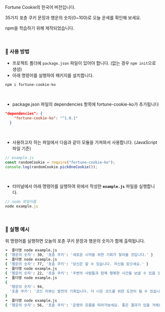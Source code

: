 Fortune Cookie의 한국어 버전입니다.

35가지 포츈 쿠키 문장과 행운의 숫자(0~100)로 오늘 운세를 확인해 보세요.

npm을 학습하기 위해 제작되었습니다.

<br>

### 🥠 사용 방법

- 프로젝트 폴더에 `package.json` 파일이 있어야 합니다. (없는 경우 `npm init`으로 생성)
- 아래 명령어를 실행하여 패키지를 설치합니다.

```bash
npm i fortune-cookie-ko
```

<br>

- package.json 파일의 dependencies 항목에 fortune-cookie-ko가 추가됩니다

```json
"dependencies": {
    "fortune-cookie-ko": "^1.0.1"
  }
```

<br>

- 사용하고자 하는 파일에서 다음과 같이 모듈을 가져와서 사용합니다. (JavaScript 파일 기준)

```jsx
// example.js
const randomCookie = require("fortune-cookie-ko");
console.log(randomCookie.pickOneCookie());
```

<br>

- 터미널에서 아래 명령어를 실행하여 위에서 작성한 **`example.js`** 파일을 실행합니다.

```jsx
// node 파일이름
node example.js
```

<br>

### 🥠 실행 예시

위 명령어를 실행하면 오늘의 포츈 쿠키 문장과 행운의 숫자가 함께 출력됩니다.

```bash
➜  폴더명 node example.js
{ '행운의 숫자': 30, '포츈 쿠키': '새로운 시작을 위한 기회가 찾아올 것입니다.' }
➜  폴더명 node example.js
{ '행운의 숫자': 77, '포츈 쿠키': '당신은 할 수 있습니다. 자신을 믿으세요.' }
➜  폴더명 node example.js
{ '행운의 숫자': 22, '포츈 쿠키': '주변의 사람들과 함께 행복한 시간을 보낼 수 있을 것입니다.' }
➜  폴더명 node example.js
{
  '행운의 숫자': 94,
  '포츈 쿠키': '코드 리뷰는 발전의 기회입니다. 더 나은 코드를 위한 도전이 될 수 있습니다.'
}
➜  폴더명 node example.js
{ '행운의 숫자': 56, '포츈 쿠키': '운명의 흐름을 따라가보세요. 좋은 결과가 있을 거에요.' }
```
